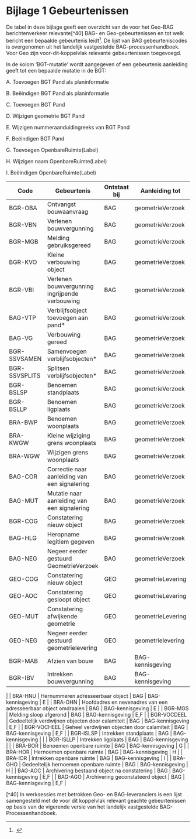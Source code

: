 Bijlage 1 Gebeurtenissen
========================

De tabel in deze bijlage geeft een overzicht van de voor het Geo-BAG
berichtenverkeer relevante[\^40] BAG- en Geo-gebeurtenissen en tot welk bericht
een bepaalde gebeurtenis leidt[^1]. De lijst van BAG gebeurteniscodes is
overgenomen uit het landelijk vastgestelde BAG-processenhandboek. Voor Geo zijn
voor-dit-koppelvlak relevante gebeurtenissen toegevoegd.

[^1]:  

In de kolom ‘BGT-mutatie’ wordt aangegeven of een gebeurtenis aanleiding geeft
tot een bepaalde mutatie in de BGT:

A.  Toevoegen BGT Pand als planinformatie

B.  Beëindigen BGT Pand als planinformatie

C.  Toevoegen BGT Pand

D.  Wijzigen geometrie BGT Pand

E.  Wijzigen nummeraanduidingreeks van BGT Pand

F.  Beëindigen BGT Pand

G.  Toevoegen OpenbareRuimte(Label)

H.  Wijzigen naam OpenbareRuimte(Label)

I.  Beëindigen OpenbareRuimte(Label)

| **Code**      | **Gebeurtenis**                                                 | **Ontstaat bij** | **Aanleiding tot** | **BGT-mutatie** |
|---------------|-----------------------------------------------------------------|------------------|--------------------|-----------------|
| BGR-OBA       | Ontvangst bouwaanvraag                                          | BAG              | geometrieVerzoek   |                 |
| BGR-VBN       | Verlenen bouwvergunning                                         | BAG              | geometrieVerzoek   | A               |
| BGR-MGB       | Melding gebruiksgereed                                          | BAG              | geometrieVerzoek   |                 |
| BGR-KVO       | Kleine verbouwing object                                        | BAG              | geometrieVerzoek   | A               |
| BGR-VBI       | Verlenen bouwvergunning ingrijpende verbouwing                  | BAG              | geometrieVerzoek   | A               |
| BAG-VTP       | Verblijfsobject toevoegen aan pand\*                            | BAG              | geometrieVerzoek   | E               |
| BAG-VG        | Verbouwing gereed                                               | BAG              | geometrieVerzoek   | C               |
| BGR-SSVSAMEN  | Samenvoegen verblijfsobjecten\*                                 | BAG              | geometrieVerzoek   | E               |
| BGR-SSVSPLITS | Splitsen verblijfsobjecten\*                                    | BAG              | geometrieVerzoek   | E               |
| BGR-BSLSP     | Benoemen standplaats                                            | BAG              | geometrieVerzoek   |                 |
| BGR-BSLLP     | Benoemen ligplaats                                              | BAG              | geometrieVerzoek   |                 |
| BRA-BWP       | Benoemen woonplaats                                             | BAG              | geometrieVerzoek   |                 |
| BRA-KWGW      | Kleine wijziging grens woonplaats                               | BAG              | geometrieVerzoek   |                 |
| BRA-WGW       | Wijzigen grens woonplaats                                       | BAG              | geometrieVerzoek   |                 |
| BAG-COR       | Correctie naar aanleiding van een signalering                   | BAG              | geometrieVerzoek   | C,D,E,F           |
| BAG-MUT       | Mutatie naar aanleiding van een signalering                     | BAG              | geometrieVerzoek   | C,D,E,F           |
| BGR-COG       | Constatering nieuw object                                       | BAG              | geometrieVerzoek   | C,E             |
| BAG-HLG       | Heropname legitiem gegeven                                      | BAG              | geometrieVerzoek   | C,E             |
| BAG-NEG       | Negeer eerder gestuurd GeometrieVerzoek                         | BAG              | geometrieVerzoek   |                 |
| GEO-COG       | Constatering nieuw object                                       | GEO              | geometrieLevering  | C,E             |
| GEO-AOC       | Constatering gesloopt object                                    | GEO              | geometrieLevering  | E,F             |
| GEO-MUT       | Constatering afwijkende geometrie                               | GEO              | geometrieLevering  | D               |
| GEO-NEG       | Negeer eerder gestuurd geometrielevering                        | GEO              | geometrielevering  |                 |
| BGR-MAB       | Afzien van bouw                                                 | BAG              | BAG-kennisgeving   | F               |
| BGR-IBV       | Intrekken bouwvergunning                                        | BAG              | BAG-kennisgeving   | F               |
|
| BRA-HNU       | Hernummeren adresseerbaar object                                | BAG              | BAG-kennisgeving   | E               |
| BRA-OHN       | Hoofdadres en nevenadres van een adresseerbaar object omdraaien | BAG              | BAG-kennisgeving   | E               |
| BGR-MGS       | Melding sloop afgerond                                          | BAG              | BAG-kennisgeving   | E,F             |
| BGR-VOCDEEL       | Gedeeltelijk verdwijnen objecten door calamiteit                      | BAG              | BAG-kennisgeving   | E,F             |
| BGR-VOCHEEL       | Geheel verdwijnen objecten door calamiteit                      | BAG              | BAG-kennisgeving   | E,F             |
| BGR-ISLSP     | Intrekken standplaats                                           | BAG              | BAG-kennisgeving   |                 |
| BGR-ISLLP     | Intrekken ligplaats                                             | BAG              | BAG-kennisgeving   |                 |
| BRA-BOR       | Benoemen openbare ruimte                                        | BAG              | BAG-kennisgeving   | G               |
| BRA-HOR       | Hernoemen openbare ruimte                                       | BAG              | BAG-kennisgeving   | H               |
| BRA-IOR       | Intrekken openbare ruimte                                       | BAG              | BAG-kennisgeving   | I               |
| BRA-GHO       | Gedeeltelijk hernoemen openbare ruimte                          | BAG              | BAG-kennisgeving   | H               |
| BAG-AOC       | Archivering bestaand object na constatering                     | BAG              | BAG-kennisgeving   | E,F               |
| BAG-AGO       | Archivering geconstateerd object                                | BAG              | BAG-kennisgeving   | E,F               |

[\^40] In werksessies met betrokken Geo- en BAG-leveranciers is een lijst
samengesteld met de voor dit koppelvlak relevant geachte gebeurtenissen op basis
van de vigerende versie van het landelijk vastgestelde BAG-Processenhandboek.
